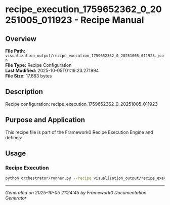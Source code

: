 # recipe_execution_1759652362_0_20251005_011923 - Recipe Manual

## Overview
**File Path:** `visualization_output/recipe_execution_1759652362_0_20251005_011923.json`  
**File Type:** Recipe Configuration  
**Last Modified:** 2025-10-05T01:19:23.271994  
**File Size:** 17,683 bytes  

## Description
Recipe configuration: recipe_execution_1759652362_0_20251005_011923

## Purpose and Application
This recipe file is part of the Framework0 Recipe Execution Engine and defines:

## Usage

### Recipe Execution
```bash
python orchestrator/runner.py --recipe visualization_output/recipe_execution_1759652362_0_20251005_011923.json
```


---
*Generated on 2025-10-05 21:24:45 by Framework0 Documentation Generator*
